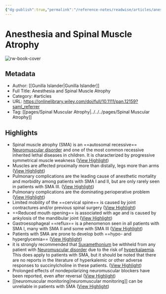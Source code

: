 ```yaml
---
{"dg-publish":true,"permalink":"/reference-notes/readwise/articles/anesthesia-and-spinal-muscle-atrophy/"}
---
```


# Anesthesia and Spinal Muscle Atrophy

![rw-book-cover](https://onlinelibrary.wiley.com/cms/asset/04994127-d82d-42eb-bd3d-32155a9d79c5/pan.2013.23.issue-9.cover.jpg?trick=1670750382579)

## Metadata
- Author: [[Gunilla Islander\|Gunilla Islander]]
- Full Title: Anesthesia and Spinal Muscle Atrophy
- Category: #articles
- URL: https://onlinelibrary.wiley.com/doi/full/10.1111/pan.12159?saml_referrer
- Tag: [[pages/Spinal Muscular Atrophy\|../../../pages/Spinal Muscular Atrophy]]

## Highlights
- Spinal muscle atrophy (SMA) is an ==autosomal recessive== [Neuromuscular disorder](../../../Knowledge/Medicine/Neuromuscular%20disorder.md) and one of the most common recessive inherited lethal diseases in children. It is characterized by progressive symmetrical muscle weakness ([View Highlight](https://read.readwise.io/read/01gm07snyf4f2n6qak3pxgwm58))
- Muscles are affected proximally more than distally, legs more than arms ([View Highlight](https://read.readwise.io/read/01gm07t65654efmybk011ex09w))
- Pulmonary complications are the leading cause of anesthetic mortality and morbidity among patients with SMA I and II, but are only rarely seen in patients with SMA III. ([View Highlight](https://read.readwise.io/read/01gm07w2ag912p63szkmvz1c0f))
- Pulmonary complications are the dominating perioperative problem ([View Highlight](https://read.readwise.io/read/01gm08f6a7xb1643cy04tbsg16))
- Limited mobility of the ==cervical spine== is caused by joint contractures and/or previous spinal surgery ([View Highlight](https://read.readwise.io/read/01gm08fhz53xjy1219kwkpejh2))
- ==Reduced mouth opening== is associated with age and is caused by ankylosis of the mandibular joint ([View Highlight](https://read.readwise.io/read/01gm08fqhw54mbsfc3j9rbt9vg))
- Gastroesophageal ==reflux== is a phenomenon seen in all patients with SMA I, many with SMA II and some with SMA III ([View Highlight](https://read.readwise.io/read/01gm08jn4yqtrdnvnhayrz2kk5))
- Patients with SMA are prone to develop both ==hypo- and hyperglycemia== ([View Highlight](https://read.readwise.io/read/01gm08mf66wf5gza8gsgsskthg))
- it is strongly recommended that [Suxamethonium](../../../Knowledge/Medicine/Suxamethonium.md) be withheld from any patient with [Neuromuscular disorder](../../../Knowledge/Medicine/Neuromuscular%20disorder.md) due to the risk of [hyperkalaemia](hyperkalaemia). This does apply to patients with SMA, but it should be noted that there are no reports in the literature of hyperkalemic or other adverse responses to succinylcholine in these patients. ([View Highlight](https://read.readwise.io/read/01gm08vkzhkhfp2cmnb7qmd6g7))
- Prolonged effects of nondepolarizing neuromuscular blockers have been reported, even after reversal ([View Highlight](https://read.readwise.io/read/01gm08x2n0hpycqreddsfjhygh))
- [[neuromuscular monitoring\|neuromuscular monitoring]] can be unreliable in patients with SMA ([View Highlight](https://read.readwise.io/read/01gm08x690pg076rnxr5qpxk7n))
